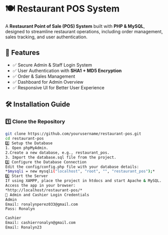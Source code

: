# 🍽️ Restaurant POS System

A **Restaurant Point of Sale (POS) System** built with **PHP & MySQL**, designed to streamline restaurant operations, including order management, sales tracking, and user authentication.

## 🚀 Features
- ✅ Secure Admin & Staff Login System
- ✅ User Authentication with **SHA1 + MD5 Encryption**
- ✅ Order & Sales Management
- ✅ Dashboard for Admin Overview
- ✅ Responsive UI for Better User Experience

## 🛠️ Installation Guide
### 1️⃣ Clone the Repository
```sh
git clone https://github.com/yourusername/restaurant-pos.git
cd restaurant-pos
2️⃣ Setup the Database
1. Open phpMyAdmin.
2.Create a new database, e.g., restaurant_pos.
3. Import the database.sql file from the project.
3️⃣ Configure the Database Connection
Edit the config/config.php file with your database details:
*$mysqli = new mysqli("localhost", "root", "", "restaurant_pos");*
4️⃣ Start the Server
If using XAMPP, place the project in htdocs and start Apache & MySQL.
Access the app in your browser:
*http://localhost/restaurant-pos/*
🔑 Admin and Cashier Login Credentials
Admin
Email: ronalynperez033@gmail.com
Pass: Ronalyn

Cashier
Email: cashierronalyn@gmail.com
Email: Ronalyn23
